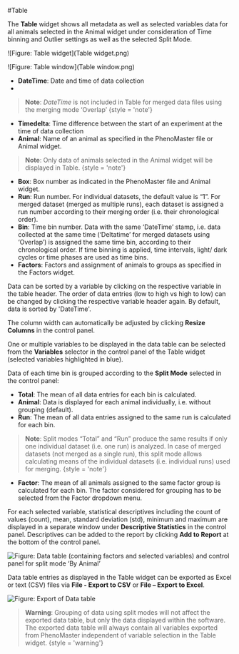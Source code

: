#Table

The **Table** widget shows all metadata as well as selected variables data for all animals selected in the Animal widget under consideration of Time binning and Outlier settings as well as the selected Split Mode. 

![Figure: Table widget](Table widget.png)

![Figure: Table window](Table window.png)

- **DateTime**: Date and time of data collection
- 
> **Note**: *DateTime* is not included in Table for merged data files using the merging mode ‘Overlap’
{style = 'note'}

- **Timedelta**: Time difference between the start of an experiment at the time of data collection
- **Animal**: Name of an animal as specified in the PhenoMaster file or Animal widget.

> **Note**: Only data of animals selected in the Animal widget will be displayed in Table.
{style = 'note'}

- **Box**: Box number as indicated in the PhenoMaster file and Animal widget.
- **Run**: Run number. For individual datasets, the default value is “1”. For merged dataset (merged as multiple runs), each dataset is assigned a run number according to their merging order (i.e. their chronological order).
- **Bin**: Time bin number. Data with the same ‘DateTime’ stamp, i.e. data collected at the same time (‘Deltatime’ for merged datasets using ‘Overlap’) is assigned the same time bin, according to their chronological order. If time binning is applied, time intervals, light/ dark cycles or time phases are used as time bins.
- **Factors**: Factors and assignment of animals to groups as specified in the Factors widget.

Data can be sorted by a variable by clicking on the respective variable in the table header. The order of data entries (low to high vs high to low) can be changed by clicking the respective variable header again. By default, data is sorted by 'DateTime'.

The column width can automatically be adjusted by clicking **Resize Columns** in the control panel.

One or multiple variables to be displayed in the data table can be selected from the **Variables** selector in the control panel of the Table widget (selected variables highlighted in blue). 

Data of each time bin is grouped according to the **Split Mode** selected in the control panel:
- **Total**: The mean of all data entries for each bin is calculated.
- **Animal**: Data is displayed for each animal individually, i.e. without grouping (default). 
- **Run**: The mean of all data entries assigned to the same run is calculated for each bin.

> **Note**: Split modes “Total” and “Run” produce the same results if only one individual dataset (i.e. one run) is analyzed. In case of merged datasets (not merged as a single run), this split mode allows calculating means of the individual datasets (i.e. individual runs) used for merging.
{style = 'note'}

- **Factor**: The mean of all animals assigned to the same factor group is calculated for each bin. The factor considered for grouping has to be selected from the Factor dropdown menu.

For each selected variable, statistical descriptives including the count of values (count), mean, standard deviation (std), minimum and maximum are displayed in a separate window under **Descriptive Statistics** in the control panel. Descriptives can be added to the report by clicking **Add to Report** at the bottom of the control panel.

![Figure: Data table (containing factors and selected variables) and control panel for split mode ‘By Animal’](table-data-view.png)

Data table entries as displayed in the Table widget can be exported as Excel or text (CSV) files via **File - Export to CSV** or **File – Export to Excel**.

![Figure: Export of Data table](export-table-data.png)

> **Warning**: Grouping of data using split modes will not affect the exported data table, but only the data displayed within the software. The exported data table will always contain all variables exported from PhenoMaster independent of variable selection in the Table widget.
{style = 'warning'}
